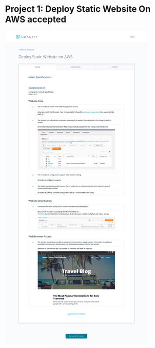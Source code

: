 # Project 1: Deploy Static Website On AWS accepted
![Project 1: Deploy Static Website On AWS accepted](./image/ProjectAccepted.png)
